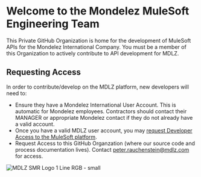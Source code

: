 # Welcome to the Mondelez MuleSoft Engineering Team

This Private GitHub Organization is home for the development of MuleSoft APIs for the Mondelez International Company.  You must be a member of this Organization to actively contribute to API development for MDLZ.

## Requesting Access

In order to contribute/develop on the MDLZ platform, new developers will need to:

- Ensure they have a Mondelez International User Account.  This is automatic for Mondelez employees.  Contractors should contact their MANAGER or appropriate Mondelez contact if they do not already have a valid account.
- Once you have a valid MDLZ user account, you may [request Developer Access to the MuleSoft platform](./../docs/mule-idam.md).
- Request Access to this GitHub Organzation (where our source code and process documentation lives).  Contact [peter.rauchenstein@mdlz.com](mailto:peter.rauchenstein@mdlz.com) for access.

![MDLZ SMR Logo 1 Line RGB - small](https://user-images.githubusercontent.com/19505714/199586127-c81c1cfa-94d0-4c66-a975-5652ac1e4aca.png)

